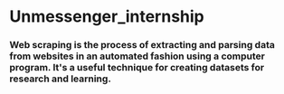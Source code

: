 # Unmessenger_internship

### Web scraping is the process of extracting and parsing data from websites in an automated fashion using a computer program. It's a useful technique for creating datasets for research and learning. 

